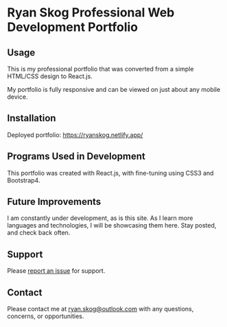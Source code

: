 # Ryan Skog Professional Web Development Portfolio

## Usage
This is my professional portfolio that was converted from a simple HTML/CSS design to React.js.  

My portfolio is fully responsive and can be viewed on just about any mobile device.

## Installation

Deployed portfolio: https://ryanskog.netlify.app/

## Programs Used in Development
This portfolio was created with React.js, with fine-tuning using CSS3 and Bootstrap4.

## Future Improvements
I am constantly under development, as is this site.  As I learn more languages and technologies, I will be showcasing them here.  Stay posted, and check back often.

## Support

Please [report an issue](https://github.com/raskog1/react-portfolio/issues/new) for support.

## Contact
Please contact me at ryan.skog@outlook.com with any questions, concerns, or opportunities.